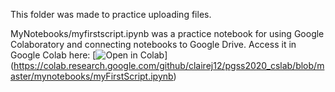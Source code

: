 This folder was made to practice uploading files.

MyNotebooks/myfirstscript.ipynb was a practice notebook for using Google Colaboratory and connecting notebooks to Google Drive. Access it in Google Colab here:
[![Open in Colab](https://colab.research.google.com/assets/colab-badge.svg)] (https://colab.research.google.com/github/clairej12/pgss2020_cslab/blob/master/mynotebooks/myFirstScript.ipynb)
